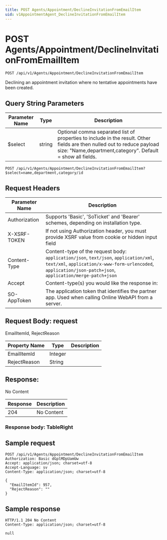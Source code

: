 ```yaml
---
title: POST Agents/Appointment/DeclineInvitationFromEmailItem
uid: v1AppointmentAgent_DeclineInvitationFromEmailItem
---
```


# POST Agents/Appointment/DeclineInvitationFromEmailItem

```http
POST /api/v1/Agents/Appointment/DeclineInvitationFromEmailItem
```

Declining an appointment invitation where no tentative appointments have been created.







## Query String Parameters

| Parameter Name | Type |  Description |
|----------------|------|--------------|
| $select | string |  Optional comma separated list of properties to include in the result. Other fields are then nulled out to reduce payload size: "Name,department,category". Default = show all fields. |

```http
POST /api/v1/Agents/Appointment/DeclineInvitationFromEmailItem?$select=name,department,category/id
```


## Request Headers

| Parameter Name | Description |
|----------------|-------------|
| Authorization  | Supports 'Basic', 'SoTicket' and 'Bearer' schemes, depending on installation type. |
| X-XSRF-TOKEN   | If not using Authorization header, you must provide XSRF value from cookie or hidden input field |
| Content-Type | Content-type of the request body: `application/json`, `text/json`, `application/xml`, `text/xml`, `application/x-www-form-urlencoded`, `application/json-patch+json`, `application/merge-patch+json` |
| Accept         | Content-type(s) you would like the response in:  |
| SO-AppToken | The application token that identifies the partner app. Used when calling Online WebAPI from a server. |

## Request Body: request 

EmailItemId, RejectReason 

| Property Name | Type |  Description |
|----------------|------|--------------|
| EmailItemId | Integer |  |
| RejectReason | String |  |

## Response:

No Content

| Response | Description |
|----------------|-------------|
| 204 | No Content |

### Response body: TableRight


## Sample request

```http!
POST /api/v1/Agents/Appointment/DeclineInvitationFromEmailItem
Authorization: Basic dGplMDpUamUw
Accept: application/json; charset=utf-8
Accept-Language: sv
Content-Type: application/json; charset=utf-8

{
  "EmailItemId": 957,
  "RejectReason": ""
}
```

## Sample response

```http_
HTTP/1.1 204 No Content
Content-Type: application/json; charset=utf-8

null
```